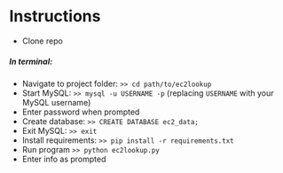 # Instructions

- Clone repo

##### In terminal:

- Navigate to project folder: `>> cd path/to/ec2lookup`
- Start MySQL: `>> mysql -u USERNAME -p` (replacing `USERNAME` with your MySQL username)
- Enter password when prompted
- Create database: `>> CREATE DATABASE ec2_data;`
- Exit MySQL: `>> exit`
- Install requirements: `>> pip install -r requirements.txt`
- Run program `>> python ec2lookup.py`
- Enter info as prompted
